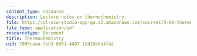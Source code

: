 ```yaml
---
content_type: resource
description: Lecture notes on thermochemistry.
file: https://ol-ocw-studio-app-qa.s3.amazonaws.com/courses/5-60-thermodynamics-kinetics-spring-2008/7005caaafeb38d51449712d18e8a4fa2_lec_6.pdf
file_type: application/pdf
resourcetype: Document
title: Thermochemistry
uid: 7005caaa-feb3-8d51-4497-12d18e8a4fa2
---
```

